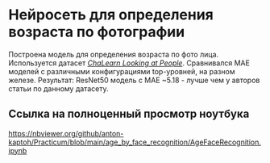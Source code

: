 # Нейросеть для определения возраста по фотографии

Построена модель для определения возраста по фото лица. Используется датасет <em><a href="http://chalearnlap.cvc.uab.es/dataset/26/description/" target="_blank">ChaLearn Looking at People</a></em>. Сравнивался MAE моделей с различными конфигурациями top-уровней, на разном железе. Результат: ResNet50 модель с MAE ~5.18 - лучше чем у авторов статьи по данному датасету.

## Ссылка на полноценный просмотр ноутбука

https://nbviewer.org/github/anton-kaptoh/Practicum/blob/main/age_by_face_recognition/AgeFaceRecognition.ipynb
